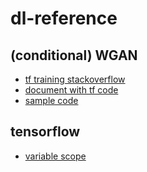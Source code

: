 # dl-reference
## (conditional) WGAN
* [tf training stackoverflow](https://stackoverflow.com/questions/35298326/freeze-some-variables-scopes-in-tensorflow-stop-gradient-vs-passing-variables)
* [document with tf code](https://bobondemon.github.io/2017/03/17/WGAN-Part-2/)
* [sample code](https://github.com/igul222/improved_wgan_training/blob/master/gan_toy.py)
## tensorflow
* [variable scope](http://www.jianshu.com/p/ab0d38725f88)
